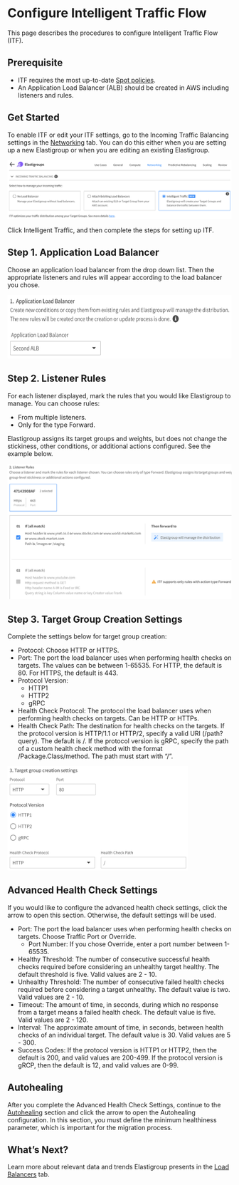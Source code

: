 # Configure Intelligent Traffic Flow

This page describes the procedures to configure Intelligent Traffic Flow (ITF).

## Prerequisite
- ITF requires the most up-to-date [Spot policies](administration/api/spot-policy-in-aws).
- An Application Load Balancer (ALB) should be created in AWS including listeners and rules.

## Get Started

To enable ITF or edit your ITF settings, go to the Incoming Traffic Balancing settings in the [Networking](elastigroup/tutorials/elastigroup-tasks/create-an-elastigroup-from-scratch?id=step-3-networking) tab. You can do this either when you are setting up a new Elastigroup or when you are editing an existing Elastigroup.

<img src="/elastigroup/_media/intelligent-traffic-flow-enable-or-edit-itf-01.png" />

Click Intelligent Traffic, and then complete the steps for setting up ITF.

## Step 1. Application Load Balancer

Choose an application load balancer from the drop down list. Then the appropriate listeners and rules will appear according to the load balancer you chose.

<img src="/elastigroup/_media/intelligent-traffic-flow-enable-or-edit-itf-02.png" width="593" height="143" />

## Step 2. Listener Rules

For each listener displayed, mark the rules that you would like Elastigroup to manage. You can choose rules:
- From multiple listeners.
- Only for the type Forward.

Elastigroup assigns its target groups and weights, but does not change the stickiness, other conditions, or additional actions configured. See the example below.

<img src="/elastigroup/_media/intelligent-traffic-flow-enable-or-edit-itf-03.png" />

## Step 3. Target Group Creation Settings

Complete the settings below for target group creation:
- Protocol: Choose HTTP or HTTPS.
- Port: The port the load balancer uses when performing health checks on targets. The values can be between 1-65535. For HTTP, the default is 80. For HTTPS, the default is 443.
- Protocol Version:
  - HTTP1
  - HTTP2
  - gRPC
- Health Check Protocol: The protocol the load balancer uses when performing health checks on targets. Can be HTTP or HTTPs.
- Health Check Path: The destination for health checks on the targets. If the protocol version is HTTP/1.1 or HTTP/2, specify a valid URI (/path?query). The default is /. If the protocol version is gRPC, specify the path of a custom health check method with the format /Package.Class/method. The path must start with “/”.

<img src="/elastigroup/_media/intelligent-traffic-flow-enable-or-edit-itf-04.png" width="406" height="234" />

## Advanced Health Check Settings

If you would like to configure the advanced health check settings, click the arrow to open this section. Otherwise, the default settings will be used.
- Port: The port the load balancer uses when performing health checks on targets. Choose Traffic Port or Override.
  - Port Number: If you chose Override, enter a port number between 1-65535.
- Healthy Threshold: The number of consecutive successful health checks required before considering an unhealthy target healthy.  The default threshold is five. Valid values are 2 - 10.
- Unhealthy Threshold: The number of consecutive failed health checks required before considering a target unhealthy. The default value is two. Valid values are 2 - 10.
- Timeout: The amount of time, in seconds, during which no response from a target means a failed health check. The default value is five. Valid values are 2 - 120.
- Interval: The approximate amount of time, in seconds, between health checks of an individual target. The default value is 30. Valid values are 5 - 300.
- Success Codes: If the protocol version is HTTP1 or HTTP2, then the default is 200, and valid values are 200-499. If the protocol version is gRCP, then the default is 12, and valid values are 0-99.

## Autohealing

After you complete the Advanced Health Check Settings, continue to the [Autohealing](elastigroup/tutorials/elastigroup-tasks/create-an-elastigroup-from-scratch?id=autohealing) section and click the arrow to open the Autohealing configuration. In this section, you must define the minimum healthiness parameter, which is important for the migration process.

## What’s Next?

Learn more about relevant data and trends Elastigroup presents in the [Load Balancers](elastigroup/tutorials/elastigroup-actions-menu/view-load-balancers) tab.
